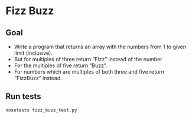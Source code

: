 # Fizz Buzz

## Goal

 * Write a program that returns an array with the numbers from 1 to given limit (inclusive).
 * But for multiples of three return “Fizz” instead of the number
 * For the multiples of five return “Buzz”.
 * For numbers which are multiples of both three and five return “FizzBuzz” instead.

## Run tests

`nosetests fizz_buzz_test.py`
